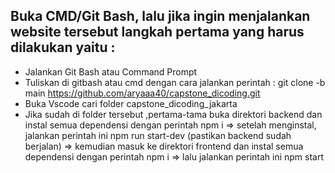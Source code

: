 ## Buka CMD/Git Bash, lalu jika ingin menjalankan website tersebut langkah pertama yang harus dilakukan yaitu :
- Jalankan Git Bash atau Command Prompt
- Tuliskan di gitbash atau cmd dengan cara jalankan perintah : git clone -b main https://github.com/aryaaa40/capstone_dicoding.git 
- Buka Vscode cari folder capstone_dicoding_jakarta
- Jika sudah di folder tersebut ,pertama-tama buka direktori backend dan instal semua dependensi dengan perintah npm i
  => setelah menginstal, jalankan perintah ini npm run start-dev (pastikan backend sudah berjalan)
  => kemudian masuk ke direktori frontend dan instal semua dependensi dengan perintah npm i
  => lalu jalankan perintah ini npm start
